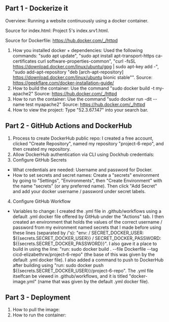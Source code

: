 Part 1 - Dockerize it
---

Overview: Running a website continuously using a docker container.

Source for index.html: Project 5's index.srv1.html.

Source for Dockerfile: https://hub.docker.com/_/httpd
1. How you installed docker + dependencies: Used the following commands: "sudo apt update", "sudo apt install apt-transport-https ca-certificates curl software-properties-common", "curl -fsSL https://download.docker.com/linux/ubuntu/gpg | sudo apt-key add -", "sudo add-apt-repository "deb [arch-apt-repository] https://download.docker.com/linux/ubuntu bionic stable"". Source: https://geekflare.com/docker-installation-guide/
2. How to build the container: Use the command "sudo docker build -t my-apache2" Source: https://hub.docker.com/_/httpd
3. How to run the container: Use the command "sudo docker run -dit --name test myapache2" Source: https://hub.docker.com/_/httpd
4. How to view the project: Type "52.3.67.147" into your search bar.

Part 2 - GitHub Actions and DockerHub
---

1. Process to create DockerHub public repo: I created a free account, clicked "Create Repository", named my repository "project-6-repo", and then created my repository.
2. Allow DockerHub authentication via CLI using Dockhub credentials:
3. Configure GitHub Secrets
 - What credentials are needed: Username and password for Docker.
 - How to set secrets and secret names: Create a "secrets" environment by going to "Settings", "Environments", then "Create Environment" with the name "secrets" (or any preferred name). Then click "Add Secret" and add your docker username / password under secret labels.
4. Configure GitHub Workflow
 - Variables to change: I created the .yml file in .github/workflows using a default .yml docker file offered by GitHub under the "Actions" tab. I then created an environment that holds the values of the correct username / password from my evironment named secrets that I made before using these lines (separated by /'s): "env: / SECRET_DOCKER_USER: ${{secrets.SECRET_DOCKER_USER}} / SECRET_DOCKER_PASSWORD: ${{secrets.SECRET_DOCKER_PASSWORD}}". I also gave it a place to build in using the line: "run: sudo docker build . --file Dockerfile --tag cicd-elizabethrw/project-6-repo" (the base of this was given by the default .yml docker file). I also added a command to push to DockerHub after building using "run: sudo docker push ${{secrets.SECRET_DOCKER_USER}}/project-6-repo". The .yml file itselfcan be viewed in .github/workflows, and it is titled "docker-image.yml" (name that was given by the default .yml docker file).

Part 3 - Deployment
---

1. How to pull the image: 
2. How to run the container:
